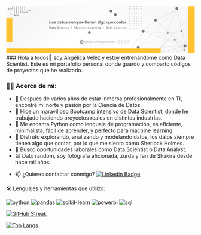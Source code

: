 <div id="header" align="center">
  <img src="https://github.com/angelicavelez/angelicavelez/blob/main/banner_.png" width="1000"/>
</div>
<!--
[![](https://img.shields.io/badge/LinkedIn-0077B5?style=for-the-badge&logo=linkedin&logoColor=white)](https://www.linkedin.com/in/angelicavelezb/)
-->
### Hola a todos👋 soy Angélica Vélez y estoy entrenándome como Data Scientist. Este es mi portafolio personal donde guardo y comparto códigos de proyectos que he realizado.

### :woman_technologist:  Acerca de mí:

- 🔭 Después de varios años de estar inmersa profesionalmente en TI, encontré mi norte y pasión por la Ciencia de Datos.
- 🌱 Hice un maravilloso Bootcamp intensivo  de Data Scientist, donde he trabajado haciendo proyectos reales en distintas industrias.
- 👯 Me encanta Python como lenguaje de programación, es eficiente, minimalista, fácil de aprender, y perfecto para machine learning.
- 🫶 Disfruto explorando, analizando y modelando datos, los datos siempre tienen algo que contar, por lo que me siento como Sherlock Holmes.
- 💯 Busco oportunidades laborales como Data Scientist o Data Analyst.
- 😄 Dato random, soy fotógrafa aficionada, zurda y fan de Shakira desde hace mil años.

* :mailbox: ¿Quieres contactar conmigo? [![Linkedin Badge](https://img.shields.io/badge/-Angélica-blue?style=flat&logo=Linkedin&logoColor=white)](https://www.linkedin.com/in/angelicavelezb/)

🛠️ Lenguajes y herramientas que utilizo:
<div id="header" align="left">
    <img src="https://img.shields.io/badge/Python-3776AB?style=for-the-badge&logo=python&logoColor=white" alt="python"/>
  </a>
 <img src="https://img.shields.io/badge/Pandas-217346?style=for-the-badge&logo=pandas&logoColor=white" alt="pandas"/>
  </a>
  <img src="https://img.shields.io/badge/Scikit_learn-1E90FF?style=for-the-badge&logo=scikitlearn&logoColor=white" alt="scikit-learn"/>
  </a>
 <img src="https://img.shields.io/badge/Power_BI-FFBE00?style=for-the-badge&logo=Power-BI&logoColor=white" alt="powerbi"/>
  </a>
 <img src="https://img.shields.io/badge/SQL-6DB33F?style=for-the-badge&logo=sql&logoColor=white" alt="sql"/>
  </a>
</div>


[![GitHub Streak](http://github-readme-streak-stats.herokuapp.com?user=angelicavelez&theme=dark&background=000000)](https://git.io/streak-stats)

[![Top Langs](https://github-readme-stats.vercel.app/api/top-langs/?username=angelicavelez&layout=compact&theme=vision-friendly-dark)](https://github.com/anuraghazra/github-readme-stats)

<!--
**angelicavelez/angelicavelez** is a ✨ _special_ ✨ repository because its `README.md` (this file) appears on your GitHub profile.
-->
